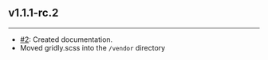 ## v1.1.1-rc.2
---
* [#2](https://github.com/aaronmallen/gridly/issues/2): Created documentation.
* Moved gridly.scss into the `/vendor` directory